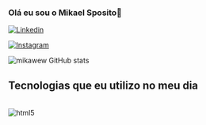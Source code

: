 ### Olá eu sou o Mikael Sposito👋

[![Linkedin](https://img.shields.io/badge/LinkedIn-0077B5?style=for-the-badge&logo=linkedin&logoColor=white)](https://www.linkedin.com/in/mikaelsposito/)

[![Instagram](https://img.shields.io/badge/Instagram-E4405F?style=for-the-badge&logo=instagram&logoColor=white)](https://www.instagram.com/mikael_sposito/)

![mikawew GitHub stats](https://github-readme-stats.vercel.app/api?username=mikawew&show_icons=true&theme=dark)

## Tecnologias que eu utilizo no meu dia 

<div style="inline_block"><br/>
  <img align= "center" alt="html5" src="https://img.shields.io/badge/HTML5-E34F26?style=for-the-badge&logo=html5&logoColor=white"/>
</div>
